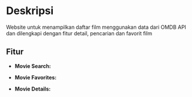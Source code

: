 # Deskripsi

Website untuk menampilkan daftar film menggunakan data dari OMDB API dan dilengkapi dengan fitur detail, pencarian dan favorit film

## Fitur

- **Movie Search:**

- **Movie Favorites:**

- **Movie Details:**
